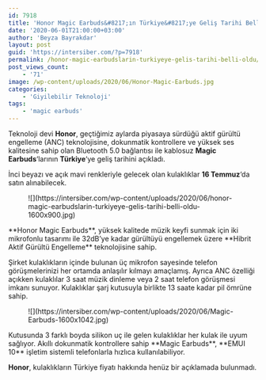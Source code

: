```yaml
---
id: 7918
title: 'Honor Magic Earbuds&#8217;ın Türkiye&#8217;ye Geliş Tarihi Belli Oldu'
date: '2020-06-01T21:00:00+03:00'
author: 'Beyza Bayrakdar'
layout: post
guid: 'https://intersiber.com/?p=7918'
permalink: /honor-magic-earbudslarin-turkiyeye-gelis-tarihi-belli-oldu/
post_views_count:
    - '71'
image: /wp-content/uploads/2020/06/Honor-Magic-Earbuds.jpg
categories:
    - 'Giyilebilir Teknoloji'
tags:
    - 'magic earbuds'
---
```


Teknoloji devi **Honor**, geçtiğimiz aylarda piyasaya sürdüğü aktif gürültü engelleme (ANC) teknolojisine, dokunmatik kontrollere ve yüksek ses kalitesine sahip olan Bluetooth 5.0 bağlantısı ile kablosuz **Magic Earbuds**‘larının **Türkiye**‘ye geliş tarihini açıkladı.

İnci beyazı ve açık mavi renkleriyle gelecek olan kulaklıklar **16 Temmuz**‘da satın alınabilecek.

<figure class="wp-block-image size-large">![](https://intersiber.com/wp-content/uploads/2020/06/honor-magic-earbudslarin-turkiyeye-gelis-tarihi-belli-oldu-1600x900.jpg)</figure>**Honor Magic Earbuds**, yüksek kalitede müzik keyfi sunmak için iki mikrofonlu tasarımı ile 32dB’ye kadar gürültüyü engellemek üzere **Hibrit Aktif Gürültü Engelleme** teknolojisine sahip.

Şirket kulaklıkların içinde bulunan üç mikrofon sayesinde telefon görüşmelerinizi her ortamda anlaşılır kılmayı amaçlamış. Ayrıca ANC özelliği açıkken kulaklılar 3 saat müzik dinleme veya 2 saat telefon görüşmesi imkanı sunuyor. Kulaklıklar şarj kutusuyla birlikte 13 saate kadar pil ömrüne sahip.

<figure class="wp-block-image size-large">![](https://intersiber.com/wp-content/uploads/2020/06/Magic-Earbuds-1600x1042.jpg)</figure>Kutusunda 3 farklı boyda silikon uç ile gelen kulaklıklar her kulak ile uyum sağlıyor. Akıllı dokunmatik kontrollere sahip **Magic Earbuds**, **EMUI 10** işletim sistemli telefonlarla hızlıca kullanılabiliyor.

**Honor**, kulaklıkların Türkiye fiyatı hakkında henüz bir açıklamada bulunmadı.